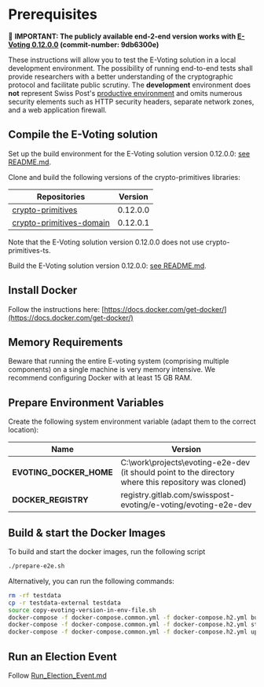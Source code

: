# Prerequisites

🛑 **IMPORTANT: The publicly available end-2-end version works
with [E-Voting 0.12.0.0](https://gitlab.com/swisspost-evoting/e-voting/e-voting/-/tree/evoting-0.12.0.0) (commit-number: 9db6300e)**

These instructions will allow you to test the E-Voting solution in a local development environment. The possibility of running end-to-end tests shall
provide researchers with a better understanding of the cryptographic protocol and facilitate public scrutiny. The **development** environment does **not** represent Swiss
Post's [productive environment](https://gitlab.com/swisspost-evoting/e-voting/e-voting-documentation/-/blob/master/Operations/Infrastructure%20whitepaper%20of%20the%20Swiss%20Post%20voting%20system.md)
and omits numerous security elements such as HTTP security headers, separate network zones, and a web application firewall.

## Compile the E-Voting solution

Set up the build environment for the E-Voting solution version
0.12.0.0: [see README.md](https://gitlab.com/swisspost-evoting/e-voting/e-voting/-/blob/evoting-0.12.0.0/README.md).

Clone and build the following versions of the crypto-primitives libraries:

| Repositories                                                                                                                    | Version | 
|---------------------------------------------------------------------------------------------------------------------------------| ------- |
| [crypto-primitives](https://gitlab.com/swisspost-evoting/crypto-primitives/crypto-primitives/-/tree/crypto-primitives-0.12.0.0) | 0.12.0.0 | 
| [crypto-primitives-domain](https://gitlab.com/swisspost-evoting/crypto-primitives/crypto-primitives-domain/-/tree/crypto-primitives-domain-0.12.0.1)  | 0.12.0.1 |

Note that the E-Voting solution version 0.12.0.0 does not use crypto-primitives-ts.

Build the E-Voting solution version 0.12.0.0: [see README.md](https://gitlab.com/swisspost-evoting/e-voting/e-voting/-/tree/evoting-0.12.0.0#full-build).

## Install Docker

Follow the instructions here: [https://docs.docker.com/get-docker/](https://docs.docker.com/get-docker/)

## Memory Requirements

Beware that running the entire E-voting system (comprising multiple components) on a single machine is very memory intensive. We recommend configuring
Docker with at least 15 GB RAM.

## Prepare Environment Variables

Create the following system environment variable (adapt them to the correct location):

| Name     | Version    |
| --------|---------|
| **EVOTING_DOCKER_HOME**  | C:\work\projects\evoting-e2e-dev (it should point to the directory where this repository was cloned)    |
| **DOCKER_REGISTRY**  | registry.gitlab.com/swisspost-evoting/e-voting/evoting-e2e-dev |

## Build & start the Docker Images

To build and start the docker images, run the following script

```sh
./prepare-e2e.sh
```

Alternatively, you can run the following commands:

```sh
rm -rf testdata
cp -r testdata-external testdata
source copy-evoting-version-in-env-file.sh
docker-compose -f docker-compose.common.yml -f docker-compose.h2.yml build
docker-compose -f docker-compose.common.yml -f docker-compose.h2.yml stop
docker-compose -f docker-compose.common.yml -f docker-compose.h2.yml up -d --force-recreate
```

## Run an Election Event

Follow [Run_Election_Event.md](./Run_Election_Event.md)

